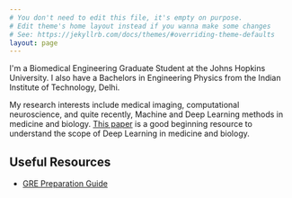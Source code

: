 ```yaml
---
# You don't need to edit this file, it's empty on purpose.
# Edit theme's home layout instead if you wanna make some changes
# See: https://jekyllrb.com/docs/themes/#overriding-theme-defaults
layout: page
---
```

I'm a Biomedical Engineering Graduate Student at the Johns Hopkins University. I also have a Bachelors in Engineering Physics from the Indian Institute of Technology, Delhi.

My research interests include medical imaging, computational neuroscience, and quite recently, Machine and Deep Learning methods in medicine and biology. [This paper](http://www.biorxiv.org/content/early/2017/05/28/142760) is a good beginning resource to understand the scope of Deep Learning in medicine and biology.

## Useful Resources

* [GRE Preparation Guide](GREResources)